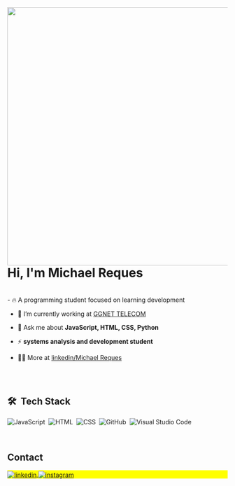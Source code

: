 <img align="right" height="590em" src="https://raw.githubusercontent.com/gist/Mikasfr/193dc2c00d93a5ecb57a49e6ac90dc2d/raw/aaca7d677e6df74940922d7657b414a9f1626bec/githubcard.svg"/>
<h1 align="left">Hi, I'm Michael Reques</h1>
<br>
- 🔥 A programming student focused on learning development

- 🔭 I’m currently working at [GGNET TELECOM](linkedin.com/company/ggnet-telecom)

- 💬 Ask me about **JavaScript, HTML, CSS, Python**

- ⚡ **systems analysis and development student**

- 👨‍💻 More at [linkedin/Michael Reques](linkedin.com/in/michael-reques/)



<br><br>

## 🛠 &nbsp;Tech Stack

![JavaScript](https://img.shields.io/badge/-JavaScript-05122A?style=flat&logo=javascript)&nbsp;
![HTML](https://img.shields.io/badge/-HTML-05122A?style=flat&logo=HTML5)&nbsp;
![CSS](https://img.shields.io/badge/-CSS-05122A?style=flat&logo=CSS3&logoColor=1572B6)&nbsp;
![GitHub](https://img.shields.io/badge/-GitHub-05122A?style=flat&logo=github)&nbsp;
![Visual Studio Code](https://img.shields.io/badge/-Visual%20Studio%20Code-05122A?style=flat&logo=visual-studio-code&logoColor=007ACC)&nbsp;

<br>

## Contact

<p align="left" style="background:yellow"> 
</a>
<a href="https://www.linkedin.com/in/michael-reques/" target="_blank">
  <img align="center" src="https://img.shields.io/badge/-MichaelReques-05122A?style=flat&logo=linkedin" alt="linkedin"/>
</a>
<a href="https://www.instagram.com/michael_reques/" target="_blank">
 <img align="center" src="https://img.shields.io/badge/-@MichaelReques-05122A?style=flat&logo=instagram" alt="instagram"/>
</a>
</p>

